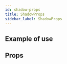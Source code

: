 ```yaml
---
id: shadow-props
title: ShadowProps
sidebar_label: ShadowProps
---
```


## Example of use

## Props
